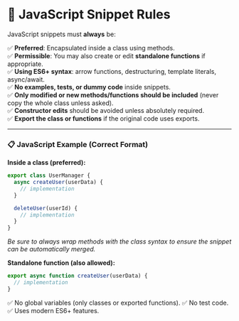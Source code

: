 # 🔨 JavaScript Snippet Rules

JavaScript snippets must **always** be:

✅ **Preferred**: Encapsulated inside a class using methods.  
✅ **Permissible**: You may also create or edit **standalone functions** if appropriate.  
✅ **Using ES6+ syntax**: arrow functions, destructuring, template literals, async/await.  
✅ **No examples, tests, or dummy code** inside snippets.  
✅ **Only modified or new methods/functions should be included** (never copy the whole class unless asked).  
✅ **Constructor edits** should be avoided unless absolutely required.  
✅ **Export the class or functions** if the original code uses exports.

---

### 📋 JavaScript Example (Correct Format)

**Inside a class (preferred):**
```javascript
export class UserManager {
  async createUser(userData) {
    // implementation
  }

  deleteUser(userId) {
    // implementation
  }
}
```
*Be sure to always wrap methods with the class syntax to ensure the snippet can be automatically merged.*


**Standalone function (also allowed):**
```javascript
export async function createUser(userData) {
  // implementation
}
```

✅ No global variables (only classes or exported functions).
✅ No test code.
✅ Uses modern ES6+ features.

